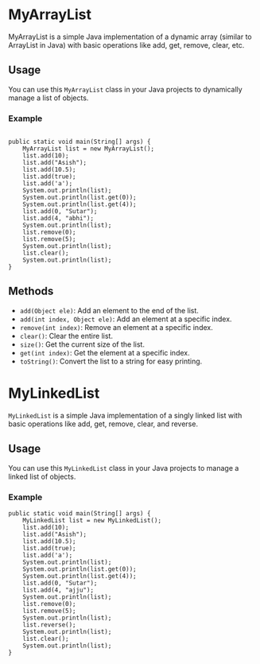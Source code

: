 # MyArrayList

MyArrayList is a simple Java implementation of a dynamic array (similar to ArrayList in Java) with basic operations like add, get, remove, clear, etc.

## Usage

You can use this `MyArrayList` class in your Java projects to dynamically manage a list of objects.


### Example
```

public static void main(String[] args) {
    MyArrayList list = new MyArrayList();
    list.add(10);
    list.add("Asish");
    list.add(10.5);
    list.add(true);
    list.add('a');
    System.out.println(list);
    System.out.println(list.get(0));
    System.out.println(list.get(4));
    list.add(0, "Sutar");
    list.add(4, "abhi");
    System.out.println(list);
    list.remove(0);
    list.remove(5);
    System.out.println(list);
    list.clear();
    System.out.println(list);
}
```
## Methods

- `add(Object ele)`: Add an element to the end of the list.
- `add(int index, Object ele)`: Add an element at a specific index.
- `remove(int index)`: Remove an element at a specific index.
- `clear()`: Clear the entire list.
- `size()`: Get the current size of the list.
- `get(int index)`: Get the element at a specific index.
- `toString()`: Convert the list to a string for easy printing.


# MyLinkedList

`MyLinkedList` is a simple Java implementation of a singly linked list with basic operations like add, get, remove, clear, and reverse.

## Usage

You can use this `MyLinkedList` class in your Java projects to manage a linked list of objects.

### Example

```
public static void main(String[] args) {
    MyLinkedList list = new MyLinkedList();
    list.add(10);
    list.add("Asish");
    list.add(10.5);
    list.add(true);
    list.add('a');
    System.out.println(list);
    System.out.println(list.get(0));
    System.out.println(list.get(4));
    list.add(0, "Sutar");
    list.add(4, "ajju");
    System.out.println(list);
    list.remove(0);
    list.remove(5);
    System.out.println(list);
    list.reverse();
    System.out.println(list);
    list.clear();
    System.out.println(list);
}
```
